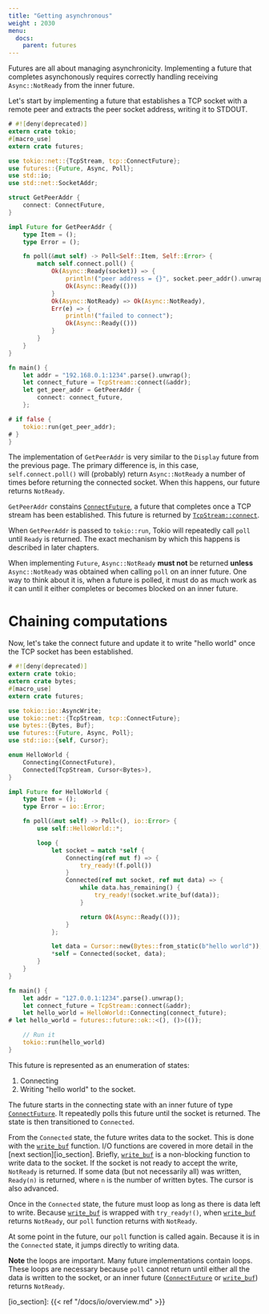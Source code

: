 ```yaml
---
title: "Getting asynchronous"
weight : 2030
menu:
  docs:
    parent: futures
---
```


Futures are all about managing asynchronicity. Implementing a future that
completes asynchonously requires correctly handling receiving `Async::NotReady`
from the inner future.

Let's start by implementing a future that establishes a TCP socket with a remote
peer and extracts the peer socket address, writing it to STDOUT.

```rust
# #![deny(deprecated)]
extern crate tokio;
#[macro_use]
extern crate futures;

use tokio::net::{TcpStream, tcp::ConnectFuture};
use futures::{Future, Async, Poll};
use std::io;
use std::net::SocketAddr;

struct GetPeerAddr {
    connect: ConnectFuture,
}

impl Future for GetPeerAddr {
    type Item = ();
    type Error = ();

    fn poll(&mut self) -> Poll<Self::Item, Self::Error> {
        match self.connect.poll() {
            Ok(Async::Ready(socket)) => {
                println!("peer address = {}", socket.peer_addr().unwrap());
                Ok(Async::Ready(()))
            }
            Ok(Async::NotReady) => Ok(Async::NotReady),
            Err(e) => {
                println!("failed to connect");
                Ok(Async::Ready(()))
            }
        }
    }
}

fn main() {
    let addr = "192.168.0.1:1234".parse().unwrap();
    let connect_future = TcpStream::connect(&addr);
    let get_peer_addr = GetPeerAddr {
        connect: connect_future,
    };

# if false {
    tokio::run(get_peer_addr);
# }
}
```

The implementation of `GetPeerAddr` is very similar to the `Display` future from
the previous page. The primary difference is, in this case,
`self.connect.poll()` will (probably) return `Async::NotReady` a number of times
before returning the connected socket. When this happens, our future returns
`NotReady`.

`GetPeerAddr` constains [`ConnectFuture`], a future that completes once a TCP
stream has been established. This future is returned by [`TcpStream::connect`].

When `GetPeerAddr` is passed to `tokio::run`, Tokio will repeatedly call `poll`
until `Ready` is returned. The exact mechanism by which this happens is
described in later chapters.

When implementing `Future`, `Async::NotReady` **must not** be returned **unless**
`Async::NotReady` was obtained when calling `poll` on an inner future. One way
to think about it is, when a future is polled, it must do as much work as it can
until it either completes or becomes blocked on an inner future.

# Chaining computations

Now, let's take the connect future and update it to write "hello world" once the
TCP socket has been established.

```rust
# #![deny(deprecated)]
extern crate tokio;
extern crate bytes;
#[macro_use]
extern crate futures;

use tokio::io::AsyncWrite;
use tokio::net::{TcpStream, tcp::ConnectFuture};
use bytes::{Bytes, Buf};
use futures::{Future, Async, Poll};
use std::io::{self, Cursor};

enum HelloWorld {
    Connecting(ConnectFuture),
    Connected(TcpStream, Cursor<Bytes>),
}

impl Future for HelloWorld {
    type Item = ();
    type Error = io::Error;

    fn poll(&mut self) -> Poll<(), io::Error> {
        use self::HelloWorld::*;

        loop {
            let socket = match *self {
                Connecting(ref mut f) => {
                    try_ready!(f.poll())
                }
                Connected(ref mut socket, ref mut data) => {
                    while data.has_remaining() {
                        try_ready!(socket.write_buf(data));
                    }

                    return Ok(Async::Ready(()));
                }
            };

            let data = Cursor::new(Bytes::from_static(b"hello world"));
            *self = Connected(socket, data);
        }
    }
}

fn main() {
    let addr = "127.0.0.1:1234".parse().unwrap();
    let connect_future = TcpStream::connect(&addr);
    let hello_world = HelloWorld::Connecting(connect_future);
# let hello_world = futures::future::ok::<(), ()>(());

    // Run it
    tokio::run(hello_world)
}
```

This future is represented as an enumeration of states:

1. Connecting
2. Writing "hello world" to the socket.

The future starts in the connecting state with an inner future of type
[`ConnectFuture`]. It repeatedly polls this future until the socket is returned.
The state is then transitioned to `Connected`.

From the `Connected` state, the future writes data to the socket. This is done
with the [`write_buf`] function. I/O functions are covered in more detail in the
[next section][io_section]. Briefly, [`write_buf`] is a non-blocking function to
write data to the socket. If the socket is not ready to accept the write,
`NotReady` is returned. If some data (but not necessarily all) was written,
`Ready(n)` is returned, where `n` is the number of written bytes. The cursor is
also advanced.

Once in the `Connected` state, the future must loop as long as there is data
left to write. Because [`write_buf`] is wrapped with `try_ready!()`, when
[`write_buf`] returns `NotReady`, our `poll` function returns with `NotReady`.

At some point in the future, our `poll` function is called again. Because it is
in the `Connected` state, it jumps directly to writing data.

**Note** the loops are important. Many future implementations contain loops.
These loops are necessary because `poll` cannot return until either all the data
is written to the socket, or an inner future ([`ConnectFuture`] or
[`write_buf`]) returns `NotReady`.

[`ConnectFuture`]: https://docs.rs/tokio/0.1/tokio/net/tcp/struct.ConnectFuture.html
[`write_buf`]: https://docs.rs/tokio/0.1/tokio/io/trait.AsyncWrite.html#method.write_buf
[`TcpStream::connect`]: https://docs.rs/tokio/0.1.12/tokio/net/struct.TcpStream.html#method.connect
[io_section]: {{< ref "/docs/io/overview.md" >}}
